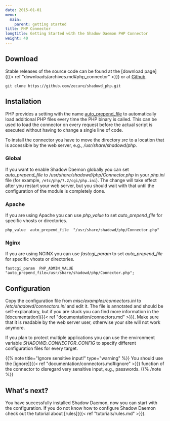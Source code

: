 ```yaml
---
date: 2015-01-01
menu:
  main:
    parent: getting started
title: PHP Connector
longtitle: Getting Started with the Shadow Daemon PHP Connector
weight: 40
---
```


## Download

Stable releases of the source code can be found at the [download page]({{< ref "downloads/archives.md#php_connector" >}}) or at <a target="_blank" href="https://github.com/zecure/shadowd_php">Github</a>.

    git clone https://github.com/zecure/shadowd_php.git

## Installation

PHP provides a setting with the name [auto_prepend_file](http://php.net/manual/en/ini.core.php#ini.auto-prepend-file) to automatically load additional PHP files every time the PHP binary is called.
This can be used to load the connector on every request before the actual script is executed without having to change a single line of code.

To install the connector you have to move the directory *src* to a location that is accessible by the web server, e.g., */usr/share/shadowd/php*.

### Global

If you want to enable Shadow Daemon globally you can set *auto_prepend_file* to */usr/share/shadowd/php/Connector.php* in your *php.ini* file (for example, `/etc/php/7.2/cgi/php.ini`).
The change will take effect after you restart your web server, but you should wait with that until the configuration of the module is completely done.

### Apache

If you are using Apache you can use *php_value* to set *auto_prepend_file* for specific vhosts or directories.

    php_value  auto_prepend_file  "/usr/share/shadowd/php/Connector.php"

### Nginx

If you are using NGINX you can use *fastcgi_param* to set *auto_prepend_file* for specific vhosts or directories.

    fastcgi_param  PHP_ADMIN_VALUE  "auto_prepend_file=/usr/share/shadowd/php/Connector.php";

## Configuration

Copy the configuration file from *misc/examples/connectors.ini* to */etc/shadowd/connectors.ini* and edit it.
The file is annotated and should be self-explanatory, but if you are stuck you can find more information in the [documentation]({{< ref "documentation/connectors.md" >}}).
Make sure that it is readable by the web server user, otherwise your site will not work anymore.

If you plan to protect multiple applications you can use the environment variable *SHADOWD_CONNECTOR_CONFIG* to specify different configuration files for every target.

{{% note title="Ignore sensitive input!" type="warning" %}}
You should use the [ignore]({{< ref "documentation/connectors.md#ignore" >}}) function of the connector to disregard very sensitive input, e.g., passwords.
{{% /note %}}

## What's next?

You have successfully installed Shadow Daemon, now you can start with the configuration.
If you do not know how to configure Shadow Daemon check out the tutorial about [rules]({{< ref "tutorials/rules.md" >}}).
